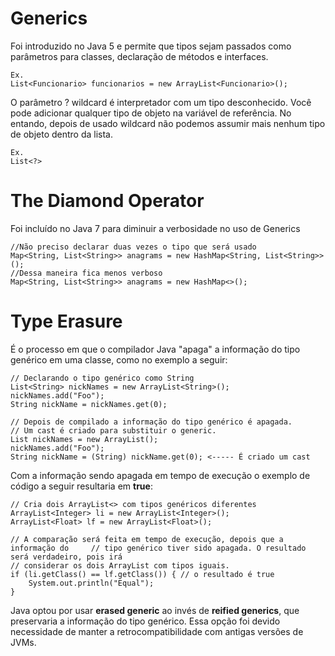 # Generics  

Foi introduzido no Java 5 e permite que tipos sejam passados como parâmetros para classes, declaração de métodos e interfaces.

	Ex.
	List<Funcionario> funcionarios = new ArrayList<Funcionario>();
	
O parâmetro ? wildcard é interpretador com um tipo desconhecido. Você pode adicionar qualquer tipo de objeto na variável de referência. No entando, depois de usado wildcard não podemos assumir mais nenhum tipo de objeto dentro da lista. 

	Ex.
	List<?>
	
# The Diamond Operator

Foi incluído no Java 7 para diminuir a verbosidade no uso de Generics
	
	//Não preciso declarar duas vezes o tipo que será usado 
	Map<String, List<String>> anagrams = new HashMap<String, List<String>>();
	//Dessa maneira fica menos verboso
	Map<String, List<String>> anagrams = new HashMap<>();

# Type Erasure

É o processo em que o compilador Java "apaga" a informação do tipo genérico em uma classe, como no exemplo a seguir: 
	
	// Declarando o tipo genérico como String
	List<String> nickNames = new ArrayList<String>();
	nickNames.add("Foo");
	String nickName = nickNames.get(0);

	// Depois de compilado a informação do tipo genérico é apagada.
	// Um cast é criado para substituir o generic.
	List nickNames = new ArrayList();
	nickNames.add("Foo");
	String nickName = (String) nickName.get(0); <----- É criado um cast
	
Com a informação sendo apagada em tempo de execução o exemplo de código a seguir resultaria em **true**:

	// Cria dois ArrayList<> com tipos genéricos diferentes 
	ArrayList<Integer> li = new ArrayList<Integer>();
	ArrayList<Float> lf = new ArrayList<Float>();
	
	// A comparação será feita em tempo de execução, depois que a informação do 	// tipo genérico tiver sido apagada. O resultado será verdadeiro, pois irá 
	// considerar os dois ArrayList com tipos iguais.
	if (li.getClass() == lf.getClass()) { // o resultado é true
		System.out.println("Equal");
	}

	
Java optou por usar **erased generic** ao invés de **reified generics**, que preservaria a informação do tipo genérico. Essa opção foi devido necessidade de manter a retrocompatibilidade com antigas versões de JVMs. 
